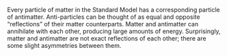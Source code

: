 Every particle of matter in the Standard Model has a corresponding particle of antimatter. Anti-particles can be thought of as equal and opposite “reflections” of their matter counterparts. Matter and antimatter can annihilate with each other, producing large amounts of energy. Surprisingly, matter and antimatter are not exact reflections of each other; there are some slight asymmetries between them.
